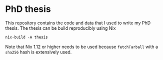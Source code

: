 # PhD thesis

This repository contains the code and data that I used to write my PhD thesis.
The thesis can be build reproducibly using Nix

```nix
nix-build -A thesis
```

Note that Nix 1.12 or higher needs to be used because `fetchTarball` with a `sha256` hash is extensively used.
